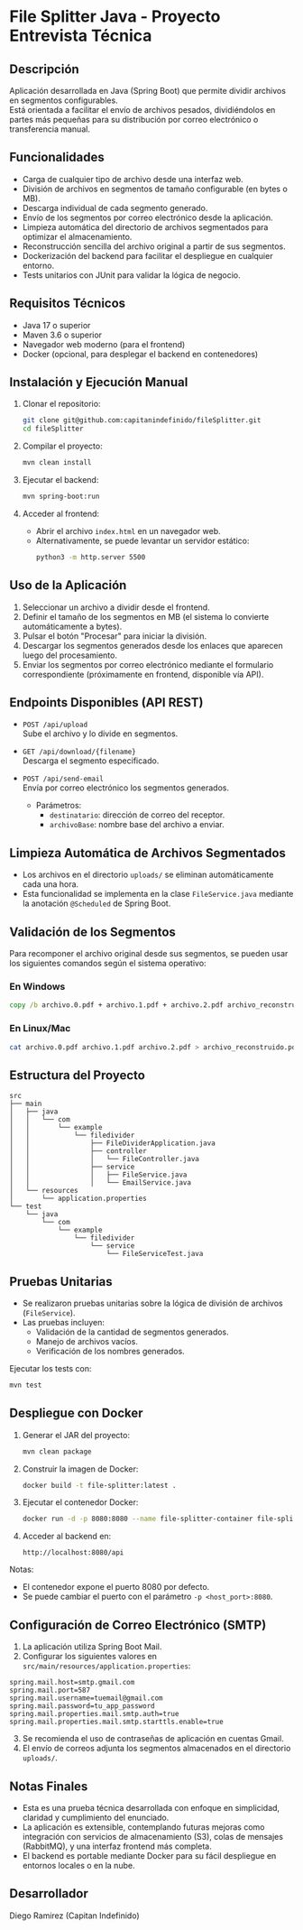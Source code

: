 # File Splitter Java - Proyecto Entrevista Técnica

## Descripción
Aplicación desarrollada en Java (Spring Boot) que permite dividir archivos en segmentos configurables.  
Está orientada a facilitar el envío de archivos pesados, dividiéndolos en partes más pequeñas para su distribución por correo electrónico o transferencia manual.

## Funcionalidades
- Carga de cualquier tipo de archivo desde una interfaz web.
- División de archivos en segmentos de tamaño configurable (en bytes o MB).
- Descarga individual de cada segmento generado.
- Envío de los segmentos por correo electrónico desde la aplicación.
- Limpieza automática del directorio de archivos segmentados para optimizar el almacenamiento.
- Reconstrucción sencilla del archivo original a partir de sus segmentos.
- Dockerización del backend para facilitar el despliegue en cualquier entorno.
- Tests unitarios con JUnit para validar la lógica de negocio.

## Requisitos Técnicos
- Java 17 o superior
- Maven 3.6 o superior
- Navegador web moderno (para el frontend)
- Docker (opcional, para desplegar el backend en contenedores)

## Instalación y Ejecución Manual

1. Clonar el repositorio:
   ```bash
   git clone git@github.com:capitanindefinido/fileSplitter.git
   cd fileSplitter
   ```

2. Compilar el proyecto:
   ```bash
   mvn clean install
   ```

3. Ejecutar el backend:
   ```bash
   mvn spring-boot:run
   ```

4. Acceder al frontend:
   - Abrir el archivo `index.html` en un navegador web.
   - Alternativamente, se puede levantar un servidor estático:
     ```bash
     python3 -m http.server 5500
     ```

## Uso de la Aplicación

1. Seleccionar un archivo a dividir desde el frontend.
2. Definir el tamaño de los segmentos en MB (el sistema lo convierte automáticamente a bytes).
3. Pulsar el botón "Procesar" para iniciar la división.
4. Descargar los segmentos generados desde los enlaces que aparecen luego del procesamiento.
5. Enviar los segmentos por correo electrónico mediante el formulario correspondiente (próximamente en frontend, disponible vía API).

## Endpoints Disponibles (API REST)

- `POST /api/upload`  
  Sube el archivo y lo divide en segmentos.

- `GET /api/download/{filename}`  
  Descarga el segmento especificado.

- `POST /api/send-email`  
  Envía por correo electrónico los segmentos generados.
   - Parámetros:
      - `destinatario`: dirección de correo del receptor.
      - `archivoBase`: nombre base del archivo a enviar.

## Limpieza Automática de Archivos Segmentados

- Los archivos en el directorio `uploads/` se eliminan automáticamente cada una hora.
- Esta funcionalidad se implementa en la clase `FileService.java` mediante la anotación `@Scheduled` de Spring Boot.

## Validación de los Segmentos

Para recomponer el archivo original desde sus segmentos, se pueden usar los siguientes comandos según el sistema operativo:

### En Windows
```cmd
copy /b archivo.0.pdf + archivo.1.pdf + archivo.2.pdf archivo_reconstruido.pdf
```

### En Linux/Mac
```bash
cat archivo.0.pdf archivo.1.pdf archivo.2.pdf > archivo_reconstruido.pdf
```

## Estructura del Proyecto
```
src
├── main
│   ├── java
│   │   └── com
│   │       └── example
│   │           └── filedivider
│   │               ├── FileDividerApplication.java
│   │               ├── controller
│   │               │   └── FileController.java
│   │               ├── service
│   │               │   ├── FileService.java
│   │               │   └── EmailService.java
│   └── resources
│       └── application.properties
└── test
    └── java
        └── com
            └── example
                └── filedivider
                    └── service
                        └── FileServiceTest.java
```

## Pruebas Unitarias

- Se realizaron pruebas unitarias sobre la lógica de división de archivos (`FileService`).
- Las pruebas incluyen:
   - Validación de la cantidad de segmentos generados.
   - Manejo de archivos vacíos.
   - Verificación de los nombres generados.

Ejecutar los tests con:
```bash
mvn test
```

## Despliegue con Docker

1. Generar el JAR del proyecto:
   ```bash
   mvn clean package
   ```

2. Construir la imagen de Docker:
   ```bash
   docker build -t file-splitter:latest .
   ```

3. Ejecutar el contenedor Docker:
   ```bash
   docker run -d -p 8080:8080 --name file-splitter-container file-splitter:latest
   ```

4. Acceder al backend en:
   ```
   http://localhost:8080/api
   ```

Notas:
- El contenedor expone el puerto 8080 por defecto.
- Se puede cambiar el puerto con el parámetro `-p <host_port>:8080`.

## Configuración de Correo Electrónico (SMTP)

1. La aplicación utiliza Spring Boot Mail.
2. Configurar los siguientes valores en `src/main/resources/application.properties`:

```
spring.mail.host=smtp.gmail.com
spring.mail.port=587
spring.mail.username=tuemail@gmail.com
spring.mail.password=tu_app_password
spring.mail.properties.mail.smtp.auth=true
spring.mail.properties.mail.smtp.starttls.enable=true
```

3. Se recomienda el uso de contraseñas de aplicación en cuentas Gmail.
4. El envío de correos adjunta los segmentos almacenados en el directorio `uploads/`.

## Notas Finales

- Esta es una prueba técnica desarrollada con enfoque en simplicidad, claridad y cumplimiento del enunciado.
- La aplicación es extensible, contemplando futuras mejoras como integración con servicios de almacenamiento (S3), colas de mensajes (RabbitMQ), y una interfaz frontend más completa.
- El backend es portable mediante Docker para su fácil despliegue en entornos locales o en la nube.

## Desarrollador

Diego Ramirez (Capitan Indefinido)
```

